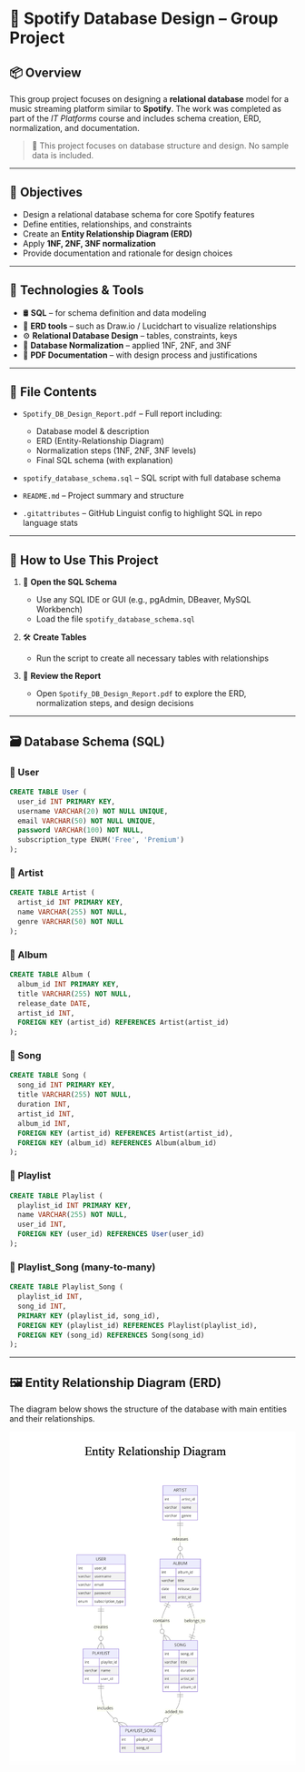 # 🎵 Spotify Database Design – Group Project

## 📦 Overview
This group project focuses on designing a **relational database** model for a music streaming platform similar to **Spotify**. The work was completed as part of the *IT Platforms* course and includes schema creation, ERD, normalization, and documentation.
> 📌 This project focuses on database structure and design. No sample data is included.

---

## 🎯 Objectives

- Design a relational database schema for core Spotify features  
- Define entities, relationships, and constraints  
- Create an **Entity Relationship Diagram (ERD)**  
- Apply **1NF, 2NF, 3NF normalization**  
- Provide documentation and rationale for design choices

---

## 🧰 Technologies & Tools

- 🛢️ **SQL** – for schema definition and data modeling  
- 📐 **ERD tools** – such as Draw.io / Lucidchart to visualize relationships  
- ⚙️ **Relational Database Design** – tables, constraints, keys  
- 🧹 **Database Normalization** – applied 1NF, 2NF, and 3NF  
- 📝 **PDF Documentation** – with design process and justifications

---

## 📂 File Contents

- `Spotify_DB_Design_Report.pdf` – Full report including:
  - Database model & description  
  - ERD (Entity-Relationship Diagram)
  - Normalization steps (1NF, 2NF, 3NF levels) 
  - Final SQL schema (with explanation)
 
- `spotify_database_schema.sql` – SQL script with full database schema

- `README.md` – Project summary and structure
- `.gitattributes` – GitHub Linguist config to highlight SQL in repo language stats

---

## 🧪 How to Use This Project

1. 💾 **Open the SQL Schema**  
   - Use any SQL IDE or GUI (e.g., pgAdmin, DBeaver, MySQL Workbench)
   - Load the file `spotify_database_schema.sql`

2. 🛠️ **Create Tables**  
   - Run the script to create all necessary tables with relationships

3. 🧠 **Review the Report**  
   - Open `Spotify_DB_Design_Report.pdf` to explore the ERD, normalization steps, and design decisions

---

## 🗃️ Database Schema (SQL)

### 🔹 User
```sql
CREATE TABLE User (
  user_id INT PRIMARY KEY,
  username VARCHAR(20) NOT NULL UNIQUE,
  email VARCHAR(50) NOT NULL UNIQUE,
  password VARCHAR(100) NOT NULL,
  subscription_type ENUM('Free', 'Premium')
);
```
### 🔹 Artist
```sql
CREATE TABLE Artist (
  artist_id INT PRIMARY KEY,
  name VARCHAR(255) NOT NULL,
  genre VARCHAR(50) NOT NULL
);
```

### 🔹 Album
```sql
CREATE TABLE Album (
  album_id INT PRIMARY KEY,
  title VARCHAR(255) NOT NULL,
  release_date DATE,
  artist_id INT,
  FOREIGN KEY (artist_id) REFERENCES Artist(artist_id)
);
```

### 🔹 Song
```sql
CREATE TABLE Song (
  song_id INT PRIMARY KEY,
  title VARCHAR(255) NOT NULL,
  duration INT,
  artist_id INT,
  album_id INT,
  FOREIGN KEY (artist_id) REFERENCES Artist(artist_id),
  FOREIGN KEY (album_id) REFERENCES Album(album_id)
);
```

### 🔹 Playlist
```sql
CREATE TABLE Playlist (
  playlist_id INT PRIMARY KEY,
  name VARCHAR(255) NOT NULL,
  user_id INT,
  FOREIGN KEY (user_id) REFERENCES User(user_id)
);
```

### 🔹 Playlist_Song (many-to-many)
```sql
CREATE TABLE Playlist_Song (
  playlist_id INT,
  song_id INT,
  PRIMARY KEY (playlist_id, song_id),
  FOREIGN KEY (playlist_id) REFERENCES Playlist(playlist_id),
  FOREIGN KEY (song_id) REFERENCES Song(song_id)
);
```

---

## 🖼️ Entity Relationship Diagram (ERD)

The diagram below shows the structure of the database with main entities and their relationships.

![ERD](ERD.png)
